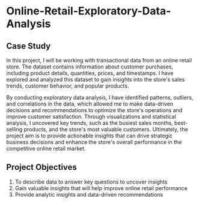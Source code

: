 # Online-Retail-Exploratory-Data-Analysis

## Case Study
In this project, I will be working with transactional data from an online retail store. The dataset contains information about customer purchases, including product details, quantities, prices, and timestamps. I have explored and analyzed this dataset to gain insights into the store's sales trends, customer behavior, and popular products. 

By conducting exploratory data analysis, I have identified patterns, outliers, and correlations in the data, which allowed me to make data-driven decisions and recommendations to optimize the store's operations and improve customer satisfaction. Through visualizations and statistical analysis, I uncovered key trends, such as the busiest sales months, best-selling products, and the store's most valuable customers. Ultimately, the project aim is to provide actionable insights that can drive strategic business decisions and enhance the store's overall performance in the competitive online retail market.

## Project Objectives
1. To describe data to answer key questions to uncover insights
2. Gain valuable insights that will help improve online retail performance
3. Provide analytic insights and data-driven recommendations
